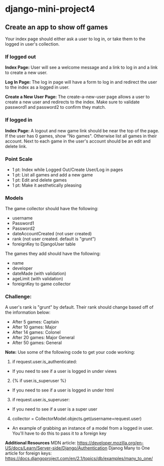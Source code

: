 # django-mini-project4

## Create an app to show off games
Your index page should either ask a user to log in, or take them to the logged in user's collection.

### If logged out
**Index Page:** User will see a welcome message and a link to log in and a link to create a new user.

**Log In Page:** The log in page will have a form to log in and redirect the user to the index as a logged in user.

**Create a New User Page:** The create-a-new-user page allows a user to create a new user and redirects to the index. Make sure to validate password1 and password2 to confirm they match.

### If logged in
**Index Page:** A logout and new game link should be near the top of the page. If the user has 0 games, show "No games". Otherwise list all games in their account. Next to each game in the user's account should be an edit and delete link. 

### Point Scale
- 1 pt: Index while Logged Out/Create User/Log in pages
- 1 pt: List all games and add a new game
- 1 pt: Edit and delete games
- 1 pt: Make it aesthetically pleasing

### Models
The game collector should have the following:
- username
- Password1
- Password2
- dateAccountCreated (not user created)
- rank (not user created. default is "grunt")
- foreignKey to DjangoUser table

The games they add should have the following:
- name
- developer
- dateMade (with validation)
- ageLimit (with validation)
- foreignKey to game collector

### Challenge:
A user's rank is "grunt" by default. Their rank should change based off of the information below:
- After 5 games: Captain
- After 10 games: Major
- After 14 games: Colonel
- After 20 games: Major General
- After 50 games: General

<strong>Note:</strong> Use some of the following code to get your code working:
1) if request.user.is_authenticated:
- If you need to see if a user is logged in under views
2) {% if user.is_superuser %}
- If you need to see if a user is logged in under html
3) if request.user.is_superuser:
- If you need to see if a user is a super user
4) collector = CollectorModel.objects.get(username=request.user)
- An example of grabbing an instance of a model from a logged in user. You'll have to do this to pass it to a foreign key

<strong>Additional Resources</strong>
MDN article: https://developer.mozilla.org/en-US/docs/Learn/Server-side/Django/Authentication
Djanog Many to One article for foreign keys: https://docs.djangoproject.com/en/2.1/topics/db/examples/many_to_one/
